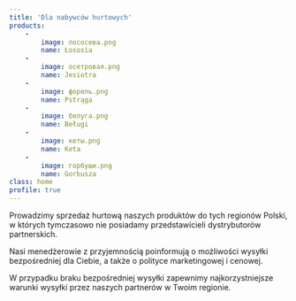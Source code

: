 ```yaml
---
title: 'Dla nabywców hurtowych'
products:
    -
        image: лососева.png
        name: Łososia
    -
        image: осетровая.png
        name: Jesiotra
    -
        image: форель.png
        name: Pstrąga
    -
        image: белуга.png
        name: Beługi
    -
        image: кеты.png
        name: Keta
    -
        image: горбуши.png
        name: Gorbusza
class: home
profile: true
---
```


Prowadzimy sprzedaż hurtową naszych produktów do tych regionów 
Polski, w których tymczasowo nie posiadamy przedstawicieli dystrybutorów partnerskich.

Nasi menedżerowie z przyjemnością poinformują o możliwości wysyłki bezpośredniej 
dla Ciebie, a także o polityce marketingowej i cenowej.

W przypadku braku bezpośredniej wysyłki zapewnimy 
najkorzystniejsze warunki wysyłki przez naszych partnerów w Twoim regionie.